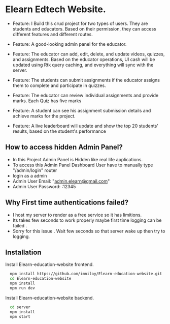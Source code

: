 
# Elearn Edtech Website.

* Fea﻿ture: I Build this crud project for two types of users. They are students and educators. Based on their permission, they can access different features and different routes.

* Fea﻿ture: A good-looking admin panel for the educator.

* Fea﻿ture: The educator can add, edit, delete, and update videos, quizzes, and assignments. Based on the educator operations, UI cash will be updated using Rtk query caching, and everything will sync with the server.

* Fea﻿ture: The students can submit assignments if the educator assigns them to complete and participate in quizzes.

* Fea﻿ture: The educator can review individual assignments and provide marks. Each  Quiz has five marks 

* Fea﻿ture: A student can see his assignment submission details and achieve marks for the project.

* Fea﻿ture: A live leaderboard will update and show the top 20 students' results, based on the student's performance 



## How to access hidden Admin Panel?
* In this Project Admin Panel is Hidden like real life applications.
* To access this Admin Panel Dashboard User have to manually type "/admin/login" router
* login as a admin 
* Admin User Email: "admin.elearn@gmail.com"
* Admin User Password: :12345

## Why First time authentications failed?
* I host my server to render as a free service so it has limitions. 
* Its takes few seconds to work properly maybe first time logging can be failed .
* Sorry for this issue . Wait few seconds so that server wake up then try to logging.
## Installation

Install Elearn-education-website frontend.

```bash
  npm install https://github.com/imniloy/Elearn-education-website.git
  cd Elearn-education-website
  npm install
  npm run dev
```

Install Elearn-education-website backend.

```bash
  cd server
  npm install
  npm start
```
    